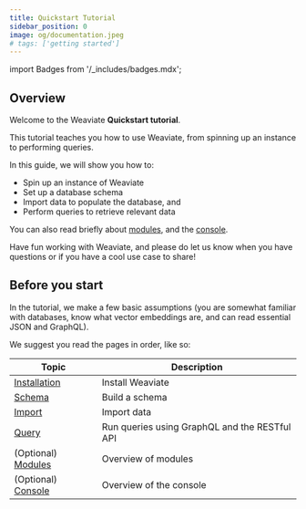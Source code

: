 ```yaml
---
title: Quickstart Tutorial
sidebar_position: 0
image: og/documentation.jpeg
# tags: ['getting started']
---
```

import Badges from '/_includes/badges.mdx';

<Badges/>

<!-- :::caution Migrated From:
- `Getting Started`
- Added `Weaviate console` from `Core knowledge/Console`
::: -->

## Overview

Welcome to the Weaviate **Quickstart tutorial**.

This tutorial teaches you how to use Weaviate, from spinning up an instance to performing queries.

In this guide, we will show you how to:
- Spin up an instance of Weaviate
- Set up a database schema
- Import data to populate the database, and
- Perform queries to retrieve relevant data 

You can also read briefly about [modules](./modules.md), and the [console](./console.md).

Have fun working with Weaviate, and please do let us know when you have questions or if you have a cool use case to share!

## Before you start 

In the tutorial, we make a few basic assumptions (you are somewhat familiar with databases, know what vector embeddings are, and can read essential JSON and GraphQL).

We suggest you read the pages in order, like so:

| Topic | Description |
| --- | --- |
| [Installation](./installation.md) | Install Weaviate |
| [Schema](./schema.md) | Build a schema|
| [Import](./import.md) | Import data |
| [Query](./query.md) | Run queries using GraphQL and the RESTful API |
| (Optional) [Modules](./modules.md) | Overview of modules |
| (Optional) [Console](./console.md) | Overview of the console |
